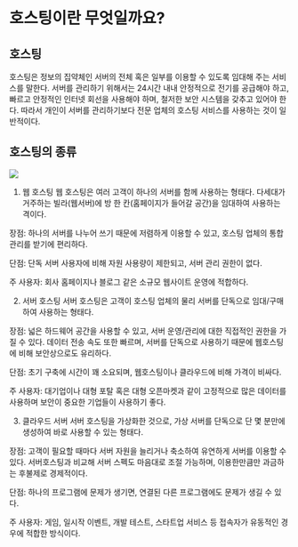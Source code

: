 # 호스팅이란 무엇일까요?
## 호스팅
호스팅은 정보의 집약체인 서버의 전체 혹은 일부를 이용할 수 있도록 임대해 주는 서비스를 말한다. 서버를 관리하기 위해서는 24시간 내내 안정적으로 전기를 공급해야 하고, 빠르고 안정적인 인터넷 회선을 사용해야 하며, 철저한 보안 시스템을 갖추고 있어야 한다. 따라서 개인이 서버를 관리하기보다 전문 업체의 호스팅 서비스를 사용하는 것이 일반적이다.

 

## 호스팅의 종류
<img src = "https://velog.velcdn.com/images%2Fm-vault%2Fpost%2Fa1de99b4-d2ed-4246-b760-4d7f33be36da%2F1.png">

1. 웹 호스팅
웹 호스팅은 여러 고객이 하나의 서버를 함께 사용하는 형태다. 다세대가 거주하는 빌라(웹서버)에 방 한 칸(홈페이지가 들어갈 공간)을 임대하여 사용하는 격이다.

장점: 하나의 서버를 나누어 쓰기 때문에 저렴하게 이용할 수 있고, 호스팅 업체의 통합 관리를 받기에 편리하다.

단점: 단독 서버 사용자에 비해 자원 사용량이 제한되고, 서버 관리 권한이 없다.

주 사용자: 회사 홈페이지나 블로그 같은 소규모 웹사이트 운영에 적합하다.

 

2. 서버 호스팅
서버 호스팅은 고객이 호스팅 업체의 물리 서버를 단독으로 임대/구매하여 사용하는 형태다.

장점: 넓은 하드웨어 공간을 사용할 수 있고, 서버 운영/관리에 대한 직접적인 권한을 가질 수 있다. 데이터 전송 속도 또한 빠르며, 서버를 단독으로 사용하기 때문에 웹호스팅에 비해 보안상으로도 유리하다.

단점: 초기 구축에 시간이 꽤 소요되며, 웹호스팅이나 클라우드에 비해 가격이 비싸다.

주 사용자: 대기업이나 대형 포탈 혹은 대형 오픈마켓과 같이 고정적으로 많은 데이터를 사용하며 보안이 중요한 기업들이 사용하기 좋다.

 

3. 클라우드 서버
서버 호스팅을 가상화한 것으로, 가상 서버를 단독으로 단 몇 분만에 생성하여 바로 사용할 수 있는 형태다.

장점: 고객이 필요할 때마다 서버 자원을 늘리거나 축소하여 유연하게 서버를 이용할 수 있다. 서버호스팅과 비교해 서버 스펙도 마음대로 조절 가능하며, 이용한만큼만 과금하는 후불제로 경제적이다.

단점: 하나의 프로그램에 문제가 생기면, 연결된 다른 프로그램에도 문제가 생길 수 있다.

주 사용자: 게임, 일시작 이벤트, 개발 테스트, 스타트업 서비스 등 접속자가 유동적인 경우에 적합한 방식이다.